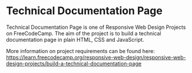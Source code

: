# Technical Documentation Page

Technical Documentation Page is one of Responsive Web Design Projects on FreeCodeCamp.
The aim of the project is to build a technical documentation page in plain HTML, CSS and JavaScript.

More information on project requirements can be found here:
https://learn.freecodecamp.org/responsive-web-design/responsive-web-design-projects/build-a-technical-documentation-page
